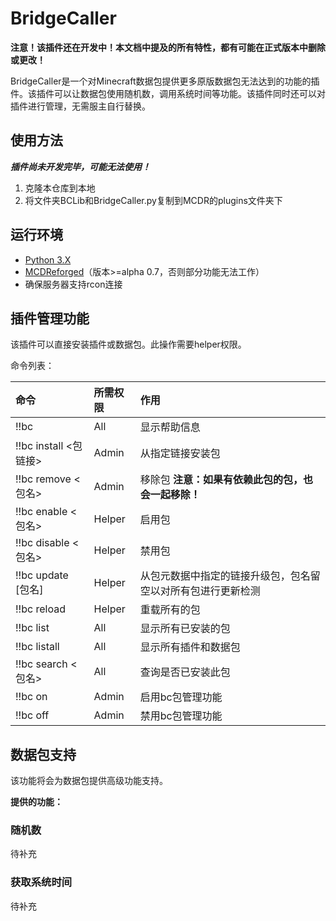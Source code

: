 # BridgeCaller

**注意！该插件还在开发中！本文档中提及的所有特性，都有可能在正式版本中删除或更改！**

BridgeCaller是一个对Minecraft数据包提供更多原版数据包无法达到的功能的插件。该插件可以让数据包使用随机数，调用系统时间等功能。该插件同时还可以对插件进行管理，无需服主自行替换。

## 使用方法
**_插件尚未开发完毕，可能无法使用！_**
1. 克隆本仓库到本地
2. 将文件夹BCLib和BridgeCaller.py复制到MCDR的plugins文件夹下

## 运行环境
- [Python 3.X ](https://python.org)
- [MCDReforged](https://github.com/Fallen-Breath/MCDReforged)（版本>=alpha 0.7，否则部分功能无法工作）
- 确保服务器支持rcon连接


## 插件管理功能
该插件可以直接安装插件或数据包。此操作需要helper权限。

命令列表：

| 命令 | 所需权限 | 作用 |
| :--------| :-----| :----- |
| !!bc | All | 显示帮助信息 |
| !!bc install <包链接> | Admin | 从指定链接安装包|
| !!bc remove <包名> | Admin | 移除包 **注意：如果有依赖此包的包，也会一起移除！**
| !!bc enable <包名> | Helper | 启用包 |
| !!bc disable <包名> | Helper | 禁用包 |
| !!bc update \[包名\] | Helper | 从包元数据中指定的链接升级包，包名留空以对所有包进行更新检测 |
| !!bc reload | Helper | 重载所有的包 |
| !!bc list | All | 显示所有已安装的包
| !!bc listall | All | 显示所有插件和数据包
| !!bc search <包名> | All | 查询是否已安装此包
| !!bc on | Admin | 启用bc包管理功能 |
| !!bc off | Admin | 禁用bc包管理功能 |

## 数据包支持
该功能将会为数据包提供高级功能支持。

**提供的功能：**
### **随机数**
待补充
### **获取系统时间**
待补充
